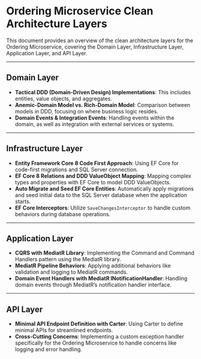 # Ordering Microservice Clean Architecture Layers

This document provides an overview of the clean architecture layers for the Ordering Microservice, covering the Domain Layer, Infrastructure Layer, Application Layer, and API Layer.

---

## Domain Layer

- **Tactical DDD (Domain-Driven Design) Implementations**: This includes entities, value objects, and aggregates.
- **Anemic-Domain Model vs. Rich-Domain Model**: Comparison between models in DDD, focusing on where business logic resides.
- **Domain Events & Integration Events**: Handling events within the domain, as well as integration with external services or systems.

---

## Infrastructure Layer

- **Entity Framework Core 8 Code First Approach**: Using EF Core for code-first migrations and SQL Server connection.
- **EF Core 8 Relations and DDD ValueObject Mapping**: Mapping complex types and properties with EF Core to model DDD ValueObjects.
- **Auto Migrate and Seed EF Core Entities**: Automatically apply migrations and seed initial data to the SQL Server database when the application starts.
- **EF Core Interceptors**: Utilize `SaveChangesInterceptor` to handle custom behaviors during database operations.

---

## Application Layer

- **CQRS with MediatR Library**: Implementing the Command and Command Handlers pattern using the MediatR library.
- **MediatR Pipeline Behaviors**: Applying additional behaviors like validation and logging to MediatR commands.
- **Domain Event Handlers with MediatR INotificationHandler**: Handling domain events through MediatR’s notification handler interface.

---

## API Layer

- **Minimal API Endpoint Definition with Carter**: Using Carter to define minimal APIs for streamlined endpoints.
- **Cross-Cutting Concerns**: Implementing a custom exception handler specifically for the Ordering Microservice to handle concerns like logging and error handling.
